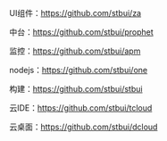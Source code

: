 UI组件：https://github.com/stbui/za

中台：https://github.com/stbui/prophet

监控：https://github.com/stbui/apm

nodejs：https://github.com/stbui/one

构建：https://github.com/stbui/stbui

云IDE：https://github.com/stbui/tcloud

云桌面：https://github.com/stbui/dcloud
